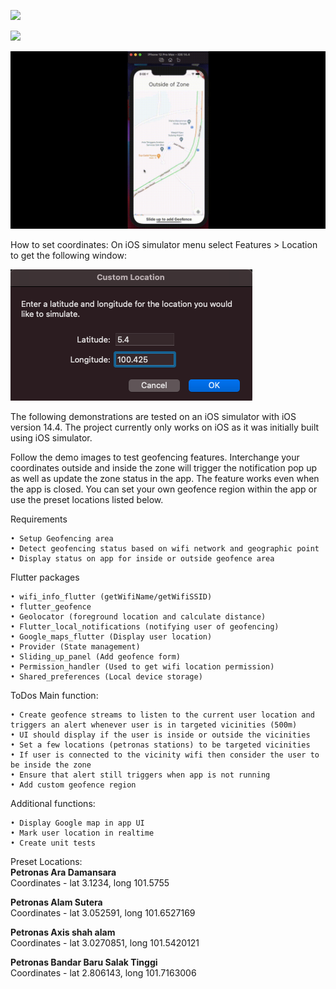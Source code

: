 ![](display/demo_1.gif)

<p></p>


![](display/demo_2.gif)

<p></p>


![](display/demo_3.gif)


How to set coordinates:
On iOS simulator menu select Features > Location to get the following window:


![](display/set_coordinates.png)


The following demonstrations are tested on an iOS simulator with iOS version 14.4.
The project currently only works on iOS as it was initially built using iOS simulator.

Follow the demo images to test geofencing features. Interchange your coordinates outside and inside the zone will trigger the notification pop up as well as update the zone status in the app. The feature works even when the app is closed. You can set your own geofence region within the app or use the preset locations listed below.

Requirements

	• Setup Geofencing area
	• Detect geofencing status based on wifi network and geographic point
	• Display status on app for inside or outside geofence area

Flutter packages

	• wifi_info_flutter (getWifiName/getWifiSSID)
	• flutter_geofence
	• Geolocator (foreground location and calculate distance)
	• Flutter_local_notifications (notifying user of geofencing)
	• Google_maps_flutter (Display user location)
	• Provider (State management)
	• Sliding_up_panel (Add geofence form)
	• Permission_handler (Used to get wifi location permission)
	• Shared_preferences (Local device storage)
	
ToDos 
Main function: 

	• Create geofence streams to listen to the current user location and triggers an alert whenever user is in targeted vicinities (500m) 
	• UI should display if the user is inside or outside the vicinities 
	• Set a few locations (petronas stations) to be targeted vicinities 
	• If user is connected to the vicinity wifi then consider the user to be inside the zone 
	• Ensure that alert still triggers when app is not running 
	• Add custom geofence region

Additional functions: 

	• Display Google map in app UI  
	• Mark user location in realtime 
	• Create unit tests 


Preset Locations: 
<br />
<b>Petronas Ara Damansara</b>
<br />
Coordinates - lat 3.1234, long 101.5755

<b>Petronas Alam Sutera</b>
<br />
Coordinates - lat 3.052591, long 101.6527169

<b>Petronas Axis shah alam</b>
<br />
Coordinates - lat 3.0270851, long 101.5420121

<b>Petronas Bandar Baru Salak Tinggi</b>
<br />
Coordinates - lat 2.806143, long 101.7163006

